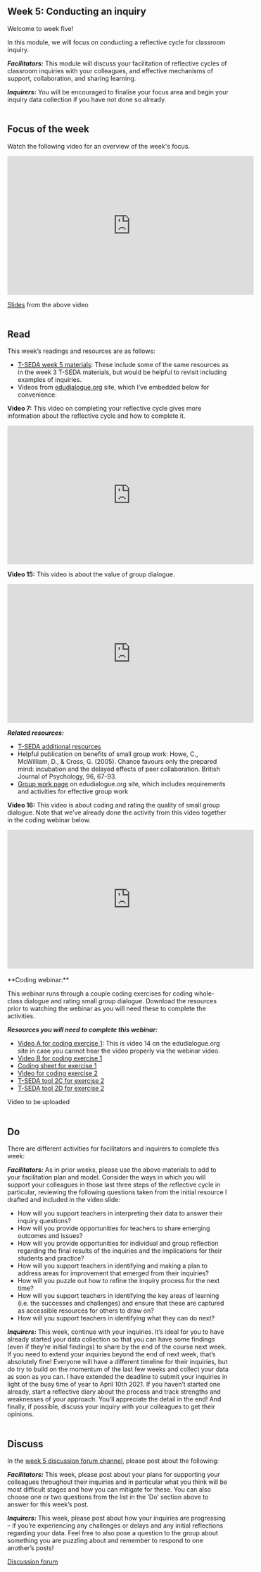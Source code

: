 ## Week 5: Conducting an inquiry


Welcome to week five!


In this module, we will focus on conducting a reflective cycle for classroom inquiry.

**_Facilitators:_** This module will discuss your facilitation of reflective cycles of classroom inquiries with your colleagues, and effective mechanisms of support, collaboration, and sharing learning. 

**_Inquirers:_** You will be encouraged to finalise your focus area and begin your inquiry data collection if you have not done so already.
<br/><br/>
## Focus of the week

Watch the following video for an overview of the week's focus.

<iframe width="560" height="315" src="https://www.youtube.com/embed/ZXPTDI74dkw" title="YouTube video player" frameborder="0" allow="accelerometer; autoplay; clipboard-write; encrypted-media; gyroscope; picture-in-picture" allowfullscreen></iframe>

[Slides](https://mbrugha.github.io/course-in-a-box/img/Wk5_slides.pdf) from the above video
<br/><br/>
## Read

This week’s readings and resources are as follows:
* [T-SEDA week 5 materials](https://mbrugha.github.io/course-in-a-box/img/TSEDA_resources_wk5.pdf): These include some of the same resources as in the week 3 T-SEDA materials, but would be helpful to revisit including examples of inquiries.
* Videos from [edudialogue.org](https://www.edudialogue.org/) site, which I’ve embedded below for convenience:

**Video 7:** This video on completing your reflective cycle gives more information about the reflective cycle and how to complete it.

<iframe width="560" height="315" src="https://www.youtube.com/embed/fGmUlrynm8g" title="YouTube video player" frameborder="0" allow="accelerometer; autoplay; clipboard-write; encrypted-media; gyroscope; picture-in-picture" allowfullscreen></iframe>

**Video 15:** This video is about the value of group dialogue.

<iframe width="560" height="315" src="https://www.youtube.com/embed/wN1KZxguKlM" title="YouTube video player" frameborder="0" allow="accelerometer; autoplay; clipboard-write; encrypted-media; gyroscope; picture-in-picture" allowfullscreen></iframe>

**_Related resources:_**
* [T-SEDA additional resources](https://mbrugha.github.io/course-in-a-box/img/TSEDA_additional_resources.pdf)
* Helpful publication on benefits of small group work: Howe, C., McWilliam, D., & Cross, G. (2005). Chance favours only the prepared mind: incubation and the delayed effects of peer collaboration. British Journal of Psychology, 96, 67-93.
* [Group work page](https://www.edudialogue.org/resources/promoting-dialogic-interactions-between-peers/) on edudialogue.org site, which includes requirements and activities for effective group work

**Video 16:** This video is about coding and rating the quality of small group dialogue. Note that we’ve already done the activity from this video together in the coding webinar below.

<iframe width="560" height="315" src="https://www.youtube.com/embed/xcUZ6Ezf3H8" title="YouTube video player" frameborder="0" allow="accelerometer; autoplay; clipboard-write; encrypted-media; gyroscope; picture-in-picture" allowfullscreen></iframe>
<br/><br/>
**Coding webinar:** 

This webinar runs through a couple coding exercises for coding whole-class dialogue and rating small group dialogue. Download the resources prior to watching the webinar as you will need these to complete the activities.

**_Resources you will need to complete this webinar:_**
* [Video A for coding exercise 1](https://www.edudialogue.org/resources/introductory-video-series/introductory-video-series-3/): This is video 14 on the edudialogue.org site in case you cannot hear the video properly via the webinar video.
* [Video B for coding exercise 1](https://sms.cam.ac.uk/media/3099035)
* [Coding sheet for exercise 1](https://mbrugha.github.io/course-in-a-box/img/coding_sheet_exercise1.doc)
* [Video for coding exercise 2](https://sms.cam.ac.uk/media/2856364)
* [T-SEDA tool 2C for exercise 2](https://mbrugha.github.io/course-in-a-box/img/TSEDA_tool2C.doc)
* [T-SEDA tool 2D for exercise 2](https://mbrugha.github.io/course-in-a-box/img/TSEDA_tool2D.doc)

Video to be uploaded
<br/><br/>
## Do

There are different activities for facilitators and inquirers to complete this week:

**_Facilitators:_** As in prior weeks, please use the above materials to add to your facilitation plan and model. Consider the ways in which you will support your colleagues in those last three steps of the reflective cycle in particular, reviewing the following questions taken from the initial resource I drafted and included in the video slide:

* How will you support teachers in interpreting their data to answer their inquiry questions?
* How will you provide opportunities for teachers to share emerging outcomes and issues?
* How will you provide opportunities for individual and group reflection regarding the final results of the inquiries and the implications for their students and practice?
* How will you support teachers in identifying and making a plan to address areas for improvement that emerged from their inquiries?
* How will you puzzle out how to refine the inquiry process for the next time?
* How will you support teachers in identifying the key areas of learning (i.e. the successes and challenges) and ensure that these are captured as accessible resources for others to draw on?
* How will you support teachers in identifying what they can do next?

**_Inquirers:_** This week, continue with your inquiries. It’s ideal for you to have already started your data collection so that you can have some findings (even if they’re initial findings) to share by the end of the course next week. If you need to extend your inquiries beyond the end of next week, that’s absolutely fine! Everyone will have a different timeline for their inquiries, but do try to build on the momentum of the last few weeks and collect your data as soon as you can. I have extended the deadline to submit your inquiries in light of the busy time of year to April 10th 2021. If you haven’t started one already, start a reflective diary about the process and track strengths and weaknesses of your approach. You’ll appreciate the detail in the end! And finally, if possible, discuss your inquiry with your colleagues to get their opinions.
<br/><br/>
## Discuss

In the [week 5 discussion forum channel](https://www.edudialogue.org/forum/dialogue-mooc-on-dialogue/week-five-conducting-an-inquiry/), please post about the following:

**_Facilitators:_** This week, please post about your plans for supporting your colleagues throughout their inquiries and in particular what you think will be most difficult stages and how you can mitigate for these. You can also choose one or two questions from the list in the ‘Do’ section above to answer for this week’s post.

**_Inquirers:_** This week, please post about how your inquiries are progressing – if you’re experiencing any challenges or delays and any initial reflections regarding your data. Feel free to also pose a question to the group about something you are puzzling about and remember to respond to one another’s posts!

<a class="btn btn-primary" href="https://www.edudialogue.org/forum/?foro=signin#038;redirect_to=https%3A%2F%2Fwww.edudialogue.org%2Fforum%2Fdialogue-mooc-on-dialogue%2F"><i class="fa fa-home"></i> Discussion forum</a>
